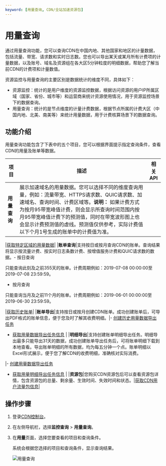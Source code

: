 ```yaml
---
keyword: [用量查询, CDN/全站加速资源包]
---
```


# 用量查询

通过用量查询功能，您可以查询CDN在中国内地、其他国家和地区的计量数据，包括流量、带宽、请求数和实时日志数。您也可以导出某天或某月所有计费项的计量数据，以及账号、域名及资源组在各大区5分钟粒度的明细数据，帮助您了解当前CDN的计费项和计量数值。

资源监控与用量查询的主要区别是数据统计的维度不同，具体如下：

-   资源监控：统计的是用户维度的资源监控数据，根据访问资源的用户IP所属区域（国家、省份、城市等）和运营商来统计资源使用情况，用于资源监控场景下的数据查询。
-   用量查询：统计的是节点维度的计量计费数据，根据节点所属的计费大区（中国内地、北美、南美等）来统计用量数据，用于计费核算场景下的数据查询。

## 功能介绍

用量查询功能包含了下表中的五个项目，您可以根据界面提示指定查询条件，查看CDN的用量及账单等数据。

|项目|描述|相关API|
|--|--|-----|
|**用量查询**|展示加速域名的用量数据。您可以选择不同的维度查询用量，例如：流量带宽、HTTPS请求数、QUIC请求数、加速域名、查询时间、计费区域等。**说明：** 如果计费方式为按月95带宽峰值计费，则会显示所查询时间范围内按月95带宽峰值计费下的预测值，同时在带宽波形图上也会显示计费预测值的虚线。预测值仅供参考，实际计费值以下个月1号生成的账单中的计费值为准。

|[获取特定区域的用量数据](/intl.zh-CN/新版API参考/用量查询类接口/获取特定区域的用量数据.md)|
|**账单查询**|支持按日或按月查询CDN的账单。查询结果将显示按流量计费、按实时日志条数计费、按增值服务计费和QUIC请求数的数据。-   按日查询

只能查询此刻及之前355天的账单。计费周期例如：2019-07-08 00:00:00至2019-07-08 23:59:59。

-   按月查询

只能查询当月及之前11个月的账单。计费周期例如：2019-06-01 00:00:00至2019-06-30 23:59:59。


|[获取历史账单](/intl.zh-CN/新版API参考/用量查询类接口/获取历史账单.md)|
|**账单导出**|支持按日或按月创建CDN账单。成功创建账单后，可导出PDF格式的账单信息，便于您及时了解其收费明细。|-   [创建历史用量数据导出任务](/intl.zh-CN/新版API参考/用量查询类接口/创建历史用量数据导出任务.md)
-   [获取用量数据导出任务信息](/intl.zh-CN/新版API参考/用量查询类接口/获取用量数据导出任务信息.md) |
|**明细导出**|支持创建账单明细导出任务。明细导出最多只能导出31天的数据，成功创建账单导出任务后，可将账单明细下载到本地查看。导出账单明细的所有数据，均为每五分钟一个点。账单明细以Excel形式展示，便于您了解CDN的收费明细，准确核对实际消费。

|-   [创建用量数据导出任务](/intl.zh-CN/新版API参考/用量查询类接口/创建用量数据导出任务.md)
-   [获取用量明细导出任务信息](/intl.zh-CN/新版API参考/用量查询类接口/获取用量明细导出任务信息.md) |
|**资源包**|您购买CDN资源包后可以查看资源包详情，包含资源包的总量、剩余量、生效时间、失效时间和状态。|[获取CDN用户流量包信息](/intl.zh-CN/新版API参考/服务类接口/获取CDN用户流量包信息.md)|

## 操作步骤

1.  登录[CDN控制台](https://cdn.console.aliyun.com)。

2.  在左侧导航栏，选择**监控查询** \> **用量查询**。

3.  在**用量**页面，选择您要查看的项目和查询条件。

    系统会根据您选择的项目和查询条件，显示查询结果。

    ![用量查询](https://static-aliyun-doc.oss-accelerate.aliyuncs.com/assets/img/zh-CN/4830081161/p8923.png)


